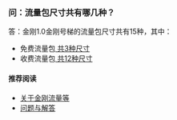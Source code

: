 ### 问：流量包尺寸共有哪几种？
答：金刚1.0金刚号梯的流量包尺寸共有15种，其中：
- 免费流量包[ 共3种尺寸 ](https://a2zitpro.github.io/web/免费流量)
- 收费流量包[ 共12种尺寸 ](https://a2zitpro.github.io/web/金刚1.0梯价格表)

#### 推荐阅读
- [关于金刚流量等](https://a2zitpro.github.io/web/列表-流量及相关问题)
- [问题与解答](https://a2zitpro.github.io/web/列表-问题与解答)

